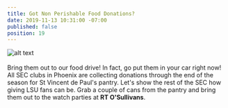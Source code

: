 ```yaml
---
title: Got Non Perishable Food Donations?
date: 2019-11-13 10:31:00 -07:00
published: false
position: 19
---
```


![alt text](https://lsu-phoenix-alumni.github.io/assets/img/FoodDrive.jpg)  
<br>
Bring them out to our food drive! In fact, go put them in your car right now! All SEC clubs in Phoenix are collecting donations through the end of the season for St Vincent de Paul's pantry. Let's show the rest of the SEC how giving LSU fans can be. Grab a couple of cans from the pantry and bring them out to the watch parties at **RT O'Sullivans**.   